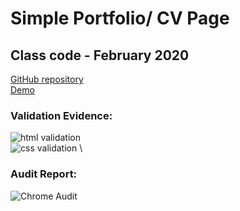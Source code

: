# Simple Portfolio/ CV Page
## Class code - February 2020
[GitHub repository](https://github.com/tireland1985/simple-cv)\
[Demo](https://tireland1985.github.io/simple-cv/index.html)

### Validation Evidence:
![html validation](http://timireland.uk/simple-cv/html.jpg)
\
![css validation](http://timireland.uk/simple-cv/css.jpg)
\
### Audit Report:
![Chrome Audit](http://timireland.uk/simple-cv/audit.jpg)